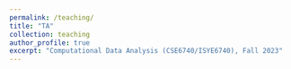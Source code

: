 ```yaml
---
permalink: /teaching/
title: "TA"
collection: teaching
author_profile: true
excerpt: "Computational Data Analysis (CSE6740/ISYE6740), Fall 2023"
---
```

